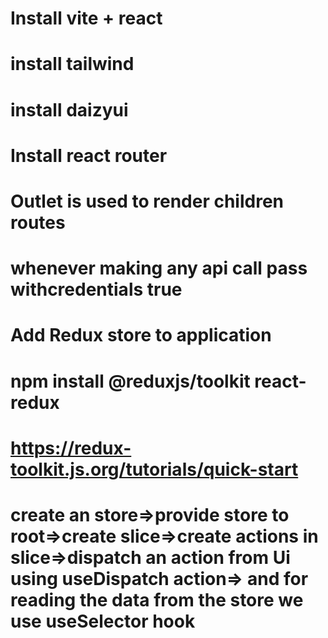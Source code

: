 # Install vite + react
# install tailwind
# install daizyui
# Install react router
# Outlet is used to render children routes
# whenever making any api call pass withcredentials true
# Add Redux store to application
# npm install @reduxjs/toolkit react-redux
# https://redux-toolkit.js.org/tutorials/quick-start
# create an store=>provide store to root=>create slice=>create actions in slice=>dispatch an action from Ui using useDispatch action=>  and for reading the data from the store we use useSelector hook



